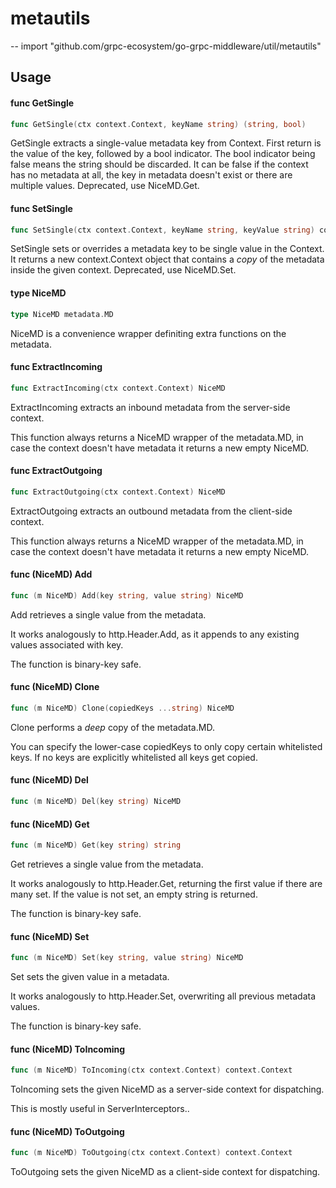 # metautils
--
    import "github.com/grpc-ecosystem/go-grpc-middleware/util/metautils"


## Usage

#### func  GetSingle

```go
func GetSingle(ctx context.Context, keyName string) (string, bool)
```
GetSingle extracts a single-value metadata key from Context. First return is the
value of the key, followed by a bool indicator. The bool indicator being false
means the string should be discarded. It can be false if the context has no
metadata at all, the key in metadata doesn't exist or there are multiple values.
Deprecated, use NiceMD.Get.

#### func  SetSingle

```go
func SetSingle(ctx context.Context, keyName string, keyValue string) context.Context
```
SetSingle sets or overrides a metadata key to be single value in the Context. It
returns a new context.Context object that contains a *copy* of the metadata
inside the given context. Deprecated, use NiceMD.Set.

#### type NiceMD

```go
type NiceMD metadata.MD
```

NiceMD is a convenience wrapper definiting extra functions on the metadata.

#### func  ExtractIncoming

```go
func ExtractIncoming(ctx context.Context) NiceMD
```
ExtractIncoming extracts an inbound metadata from the server-side context.

This function always returns a NiceMD wrapper of the metadata.MD, in case the
context doesn't have metadata it returns a new empty NiceMD.

#### func  ExtractOutgoing

```go
func ExtractOutgoing(ctx context.Context) NiceMD
```
ExtractOutgoing extracts an outbound metadata from the client-side context.

This function always returns a NiceMD wrapper of the metadata.MD, in case the
context doesn't have metadata it returns a new empty NiceMD.

#### func (NiceMD) Add

```go
func (m NiceMD) Add(key string, value string) NiceMD
```
Add retrieves a single value from the metadata.

It works analogously to http.Header.Add, as it appends to any existing values
associated with key.

The function is binary-key safe.

#### func (NiceMD) Clone

```go
func (m NiceMD) Clone(copiedKeys ...string) NiceMD
```
Clone performs a *deep* copy of the metadata.MD.

You can specify the lower-case copiedKeys to only copy certain whitelisted keys.
If no keys are explicitly whitelisted all keys get copied.

#### func (NiceMD) Del

```go
func (m NiceMD) Del(key string) NiceMD
```

#### func (NiceMD) Get

```go
func (m NiceMD) Get(key string) string
```
Get retrieves a single value from the metadata.

It works analogously to http.Header.Get, returning the first value if there are
many set. If the value is not set, an empty string is returned.

The function is binary-key safe.

#### func (NiceMD) Set

```go
func (m NiceMD) Set(key string, value string) NiceMD
```
Set sets the given value in a metadata.

It works analogously to http.Header.Set, overwriting all previous metadata
values.

The function is binary-key safe.

#### func (NiceMD) ToIncoming

```go
func (m NiceMD) ToIncoming(ctx context.Context) context.Context
```
ToIncoming sets the given NiceMD as a server-side context for dispatching.

This is mostly useful in ServerInterceptors..

#### func (NiceMD) ToOutgoing

```go
func (m NiceMD) ToOutgoing(ctx context.Context) context.Context
```
ToOutgoing sets the given NiceMD as a client-side context for dispatching.
